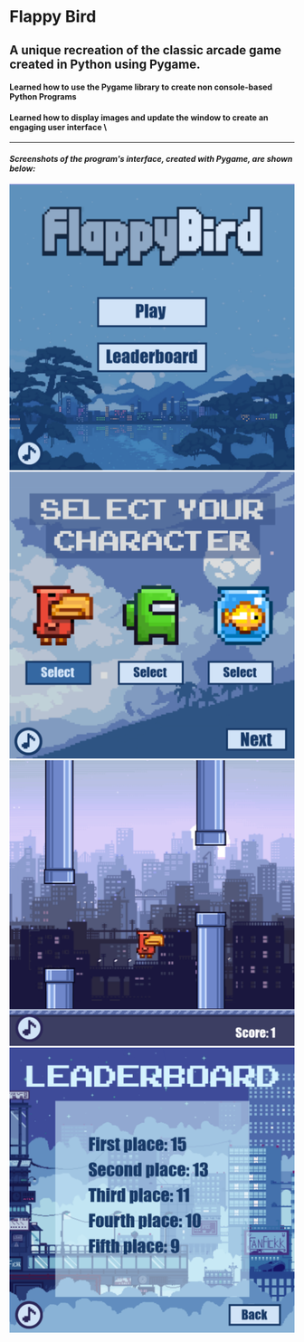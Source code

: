 # Flappy Bird
## A unique recreation of the classic arcade game created in Python using Pygame.
#### Learned how to use the Pygame library to create non console-based Python Programs
#### Learned how to display images and update the window to create an engaging user interface \
***
#### *Screenshots of the program's interface, created with Pygame, are shown below:*
![Home screen](https://github.com/asyf16/Flappy-Bird/blob/7bbcada1e8fd93b3540cce3e81f87a849a5764c2/Screenshots/home.png)
![Character Selection](https://github.com/asyf16/Flappy-Bird/blob/7bbcada1e8fd93b3540cce3e81f87a849a5764c2/Screenshots/char.png)
![Game screen](https://github.com/asyf16/Flappy-Bird/blob/7bbcada1e8fd93b3540cce3e81f87a849a5764c2/Screenshots/game.png)
![Leaderboard](https://github.com/asyf16/Flappy-Bird/blob/7bbcada1e8fd93b3540cce3e81f87a849a5764c2/Screenshots/leader.png)



